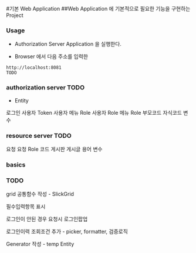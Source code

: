 #기본 Web Application
##Web Application 에 기본적으로 필요한 기능을 구현하는 Project

### Usage

* Authorization Server Application 을 실행한다.

* Browser 에서 다음 주소를 입력한

>
    http://localhost:8081
    TODO

### authorization server TODO

* Entity

로그인
사용자 Token
사용자
메뉴
Role
사용자 Role
메뉴 Role
부모코드
자식코드
변수

### resource server TODO

요청
요청 Role
코드
게시판
게시글
용어
변수

### basics

### TODO

grid 공통함수 작성 - SlickGrid

필수입력항목 표시

로그인이 안된 경우 요청시 로그인팝업

로그인이력 조회조건 추가 - picker, formatter, 검증로직

Generator 작성 - temp Entity